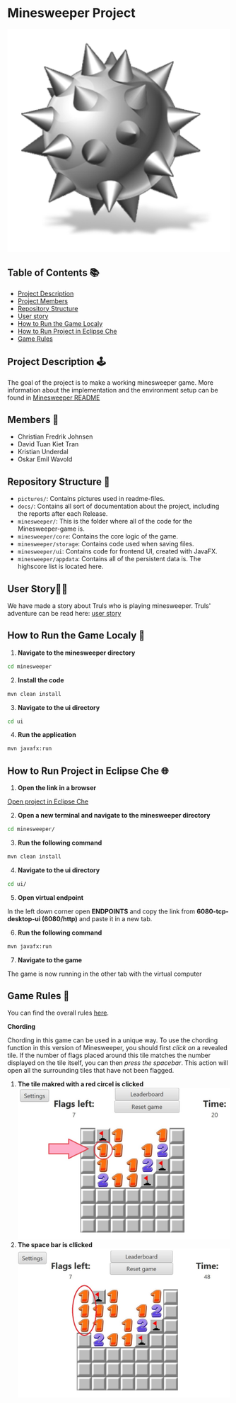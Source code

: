 # Minesweeper Project

![Bomb](/pictures/bomb.png)

## Table of Contents 📚

- [Project Description](#project-description-🕹️)
- [Project Members](#members-🧔)
- [Repository Structure](#repository-structure-👀)
- [User story](#user-story🧑‍🌾)
- [How to Run the Game Localy](#how-to-run-the-game-localy-🚂)
- [How to Run Project in Eclipse Che](#how-to-run-project-in-eclipse-che-🌐)
- [Game Rules](#game-rules-📜)

## Project Description 🕹️

The goal of the project is to make a working minesweeper game.
More information about the implementation and the environment setup can be found in [Minesweeper README](minesweeper/README.md)

## Members 🧔

- Christian Fredrik Johnsen
- David Tuan Kiet Tran
- Kristian Underdal
- Oskar Emil Wavold

## Repository Structure 👀

- `pictures/`: Contains pictures used in readme-files.
- `docs/`: Contains all sort of documentation about the project, including the reports after each Release.
- `minesweeper/`: This is the folder where all of the code for the Minesweeper-game is.
- `minesweeper/core`: Contains the core logic of the game.
- `minesweeper/storage`: Contains code used when saving files.
- `minesweeper/ui`: Contains code for frontend UI, created with JavaFX.
- `minesweeper/appdata`: Contains all of the persistent data is. The highscore list is located here.

## User Story🧑‍🌾

We have made a story about Truls who is playing minesweeper.
Truls' adventure can be read here: [user story](docs/release-1/user-story.md)

## How to Run the Game Localy 🚂

1. **Navigate to the minesweeper directory**

```cmd
cd minesweeper
```

2. **Install the code**

```cmd
mvn clean install
```

3. **Navigate to the ui directory**

```cmd
cd ui
```

4. **Run the application**

```cmd
mvn javafx:run
```

## How to Run Project in Eclipse Che 🌐

1. **Open the link in a browser**

[Open project in Eclipse Che](https://che.stud.ntnu.no/#https://gitlab.stud.idi.ntnu.no/it1901/groups-2023/gr2302/gr2302?new)

2. **Open a new terminal and navigate to the minesweeper directory**

```cmd
cd minesweeper/
```

3. **Run the following command**

```cmd
mvn clean install
```

4. **Navigate to the ui directory**

```cmd
cd ui/
```

5. **Open virtual endpoint**

In the left down corner open **ENDPOINTS** and copy the link from **6080-tcp-desktop-ui (6080/http)** and paste it in a new tab.

6. **Run the following command**

```cmd
mvn javafx:run
```

7. **Navigate to the game**

The game is now running in the other tab with the virtual computer

## Game Rules 📜

You can find the overall rules [here](https://minesweepergame.com/strategy/how-to-play-minesweeper.php).

**Chording**

Chording in this game can be used in a unique way. To use the chording function in this version of Minesweeper, you should first _click on_ a revealed tile. If the number of flags placed around this tile matches the number displayed on the tile itself, you can then _press the spacebar_. This action will open all the surrounding tiles that have not been flagged.

1. **The tile makred with a red circel is clicked**
   ![1_1-tile_clicked](./pictures/1_1-tile_clicked.JPG)
2. **The space bar is cllicked**
   ![2_spacebar_clicked](./pictures/2_spacebar_clicked.JPG)
